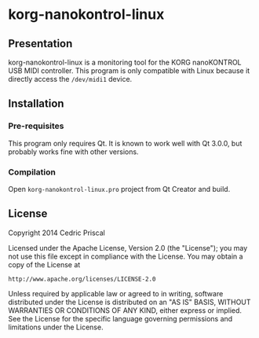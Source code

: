 
# korg-nanokontrol-linux #

## Presentation ##

korg-nanokontrol-linux is a monitoring tool for the KORG nanoKONTROL USB
MIDI controller. This program is only compatible with Linux because it
directly access the `/dev/midi1` device.

## Installation ##

### Pre-requisites ###

This program only requires Qt. It is known to work well with Qt 3.0.0,
but probably works fine with other versions.

### Compilation ###

Open `korg-nanokontrol-linux.pro` project from Qt Creator and build.

## License ##

Copyright 2014 Cedric Priscal

Licensed under the Apache License, Version 2.0 (the "License");
you may not use this file except in compliance with the License.
You may obtain a copy of the License at

    http://www.apache.org/licenses/LICENSE-2.0

Unless required by applicable law or agreed to in writing, software
distributed under the License is distributed on an "AS IS" BASIS,
WITHOUT WARRANTIES OR CONDITIONS OF ANY KIND, either express or implied.
See the License for the specific language governing permissions and
limitations under the License.
